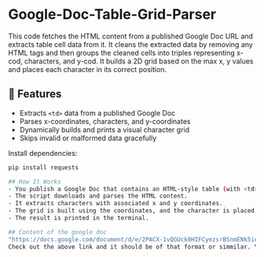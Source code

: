 # Google-Doc-Table-Grid-Parser
This code fetches the HTML content from a published Google Doc URL and extracts table cell data from it. It cleans the extracted data by removing any HTML tags and then groups the cleaned cells into triples representing x-cod, characters, and y-cod. It builds a 2D grid based on the max x, y values and places each character in its correct position.

## 🚀 Features
- Extracts `<td>` data from a published Google Doc
- Parses x-coordinates, characters, and y-coordinates
- Dynamically builds and prints a visual character grid
- Skips invalid or malformed data gracefully

Install dependencies:
```bash
pip install requests

## How It Works
- You publish a Google Doc that contains an HTML-style table (with <td> cells).
- The script downloads and parses the HTML content.
- It extracts characters with associated x and y coordinates.
- The grid is built using the coordinates, and the character is placed at its correct position.
- The result is printed in the terminal.

## Content of the google doc
"https://docs.google.com/document/d/e/2PACX-1vQGUck9HIFCyezsrBSnmENk5ieJuYwpt7YHYEzeNJkIb9OSDdx-ov2nRNReKQyey-cwJOoEKUhLmN9z/pub"
Check out the above link and it should be of that format or simmilar. You can also use this one. Great way of hiding some stuffs.
